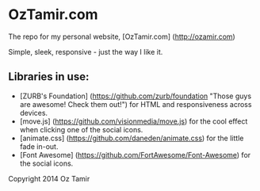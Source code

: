 OzTamir.com
=========

The repo for my personal website, [OzTamir.com] (http://ozamir.com)

Simple, sleek, responsive - just the way I like it.

Libraries in use:
---
 - [ZURB's Foundation] (https://github.com/zurb/foundation "Those guys are awesome! Check them out!") for HTML and responsiveness across devices.
 - [move.js] (https://github.com/visionmedia/move.js) for the cool effect when clicking one of the social icons.
 - [animate.css] (https://github.com/daneden/animate.css) for the little fade in-out.
 - [Font Awesome] (https://github.com/FortAwesome/Font-Awesome) for the social icons.

Copyright 2014 Oz Tamir
